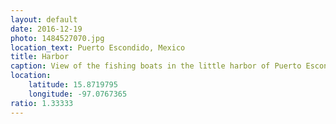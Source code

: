 ```yaml
---
layout: default
date: 2016-12-19
photo: 1484527070.jpg
location_text: Puerto Escondido, Mexico
title: Harbor
caption: View of the fishing boats in the little harbor of Puerto Escondido. The water is cristal clear and is perfect for snorkeling.
location:
    latitude: 15.8719795
    longitude: -97.0767365
ratio: 1.33333
---
```

